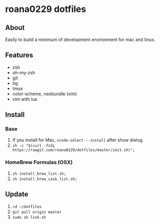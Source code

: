 # roana0229 dotfiles

## About

Easily to build a minimum of development environment for mac and linux.


## Features

* zsh
* oh-my-zsh
* git
* tig
* tmux
* color-scheme, neobundle (vim)
* vim with lua


## Install

### Base

1. If you install for Mac, `xcode-select --install` after show dialog.
2. `sh -c "$(curl -fsSL https://rawgit.com/roana0229/dotfiles/master/init.sh)";`

### HomeBrew Formulas (OSX)

1. `sh install_brew_list.sh;`
2. `sh install_brew_cask_list.sh;`


## Update

1. `cd ~/dotfiles`
2. `git pull origin master`
3. `sudo sh link.sh`
